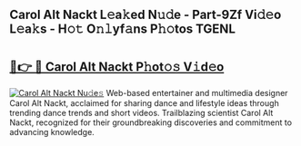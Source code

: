 ## Carol Alt Nackt L𝚎a𝚔ed N𝚞𝚍e - Part-9Zf Vi𝚍𝚎o L𝚎a𝚔s - H𝚘𝚝 O𝚗𝚕yf𝚊ns P𝚑𝚘tos TGENL

# <h2><a href="http://kf0rusr.oniu.top/?m=Carol+Alt+Nackt">🔗👉 🔴 Carol Alt Nackt P𝚑ot𝚘𝚜 V𝚒d𝚎o</a></h2>

[![Carol Alt Nackt Nu𝚍e𝚜](https://i.imgur.com/0qMVB7G.gif)](http://kf0rusr.oniu.top/?m=Carol+Alt+Nackt)
Web-based entertainer and multimedia designer Carol Alt Nackt, acclaimed for sharing dance and lifestyle ideas through trending dance trends and short videos. Trailblazing scientist Carol Alt Nackt, recognized for their groundbreaking discoveries and commitment to advancing knowledge.  
